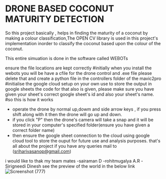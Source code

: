 # DRONE BASED COCONUT MATURITY DETECTION

So this project basically , helps in finding the maturity of a coconut by making a colour classification,The OPEN CV library is used in this project's implementation inorder to classify the coconut based upon the colour of the coconut.

This entire simuation is done in the software called WEBOTs

ensure the file locations are kept correctly
#initially when you install the webots you will be have a cfile for the drone control and .exe file please delete that and create a python file in the controllers folder of the mavic2pro
#initialise the google cloud setup on your own use to store the output in google sheets the code for that also is given, please make sure you have given your sheet's correct google sheet's id and also your sheet's name.
#so this is how it works
- operate the drone by normal up,dowm and side arrow keys , if you press shift along with it then the drone will go up and down.
- if you click "P" then the drone's camera will take a snap and it will be stored in your computer's specified folder(ensure you have given a correct folder name)
- then ensure the google sheet connection to the cloud using google cloud tool to store the ouput for future use and analysis purposes.
that's all about  the project
if you have any queries mail to (sriharivasanop@gmail.com)

i would like to thak my team mates
-sairaman D
-rohitmugalya A.R
-Sirigneedi Dinesh
see the preview of the world in the below link
![Screenshot (777)](https://github.com/user-attachments/assets/146f5efa-d529-4e45-82c8-047a5bb33878)
